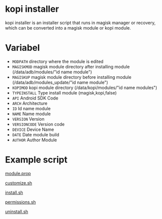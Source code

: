 # kopi installer
kopi installer is an installer script that runs in magisk manager or recovery, which can be converted into a magisk module or kopi module.

# Variabel
- ``MODPATH`` directory where the module is edited
- ``MAGISKMOD`` magisk module directory after installing module (/data/adb/modules/"id name module")
- ``MAGISKUP`` magisk module directory before installing module (/data/adb/modules_update/"id name module")
- ``KOPIMOD`` kopi module directory (/data/kopi/modules/"id name modules")
- ``TYPEINSTALL`` Type install module (magisk,kopi,false)
- ``API`` Android SDK Code
- ``ARCH`` Architecture
- ``ID`` Id name module
- ``NAME`` Name module
- ``VERSION`` Version
- ``VERSIONCODE`` Version code
- ``DEVICE`` Device Name
- ``DATE`` Date module build
- ``AUTHOR`` Author Module

# Example script
[module.prop](https://github.com/litegapps/litegapps/blob/main/core/utils/kopi/module.prop)
 
[customize.sh](https://github.com/litegapps/litegapps/blob/main/core/utils/customize.sh)
 
[install.sh](https://github.com/litegapps/litegapps/blob/main/core/utils/install.sh)
 
[permissions.sh](https://github.com/litegapps/litegapps/blob/main/core/utils/kopi/permissions.sh)
 
[uninstall.sh](https://github.com/litegapps/litegapps/blob/main/core/utils/kopi/uninstall.sh)
 
